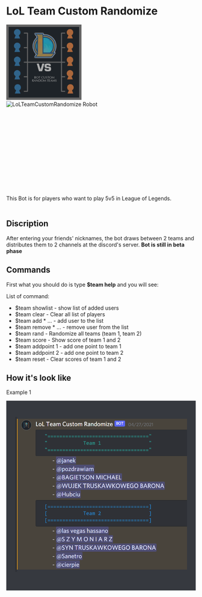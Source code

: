 # LoL Team Custom Randomize
<img src='https://github.com/sanetro/LoLTeamCustomRandomize/blob/master/img_example/logo.png?raw=true' alt="LoLTeamCustomRandomize Logo" width="200" height="200">
<img alt="LoLTeamCustomRandomize Robot" src="https://gamingsociety.pl/wp-content/uploads/article/o/3904.jpg" width="500" height="250" style='float: left'> 

This Bot is for players who want to play 5v5 in League of Legends.<br><br>

<h2> Discription </h2>

After entering your friends' nicknames, the bot draws between 2 teams and distributes them to 2 channels at the discord's server. <b>Bot is still in beta phase </b>

<h2> Commands </h2>

First what you should do is type <b>$team help</b> and you will see:

List of command:
<ul>
    <li> $team showlist - show list of added users </li>
    <li> $team clear - Clear all list of players </li>
    <li> $team add *<user> <user> ... - add user to the list </li>
    <li> $team remove *<user> <user> ... - remove user from the list </li>
    <li> $team rand - Randomize all teams (team 1, team 2) </li>
    <li> $team score - Show score of team 1 and 2 </li>
    <li> $team addpoint 1 - add one point to team 1 </li>
    <li> $team addpoint 2 - add one point to team 2 </li>
    <li> $team reset - Clear scores of team 1 and 2 </li>
</ul>

<h2> How it's look like </h2>
<p>Example 1</p>
<img src="https://github.com/sanetro/LoLTeamCustomRandomize/blob/master/img_example/example1.png?raw=true">

